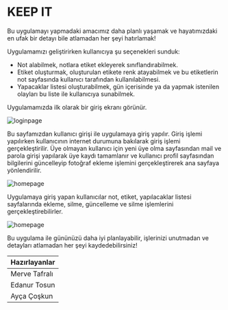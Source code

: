 # KEEP IT

Bu uygulamayı yapmadaki amacımız daha planlı yaşamak ve hayatımızdaki en ufak bir detayı bile atlamadan her şeyi hatırlamak!

Uygulamamızı geliştirirken kullanıcıya şu seçenekleri sunduk:
 * Not alabilmek, notlara etiket ekleyerek sınıflandırabilmek.
 * Etiket oluşturmak, oluşturulan etikete renk atayabilmek ve bu etiketlerin not sayfasında kullanıcı tarafından kullanılabilmesi.
 * Yapacaklar listesi oluşturabilmek, gün içerisinde ya da yapmak istenilen olayları bu liste ile kullanıcıya sunabilmek.
 
Uygulamamızda ilk olarak bir giriş ekranı görünür. 

![loginpage](https://github.com/2019-BLM441/app-160202100/blob/master/IMG_1429.PNG)

Bu sayfamızdan kullanıcı girişi ile uygulamaya giriş yapılır. Giriş işlemi yapılırken kullanıcının internet durumuna bakılarak giriş işlemi gerçekleştirilir. 
Üye olmayan kullanıcı için yeni üye olma sayfasından mail ve parola girişi yapılarak üye kaydı tamamlanır ve kullanıcı profil sayfasından bilgilerini güncelleyip fotoğraf ekleme işlemini gerçekleştirerek ana sayfaya yönlendirilir.


![homepage](https://github.com/2019-BLM441/app-160202100/blob/master/IMG_1433.PNG)

Uygulamaya giriş yapan kullanıcılar not, etiket, yapılacaklar listesi sayfalarında ekleme, silme, güncelleme ve silme işlemlerini gerçekleştirebilirler.

![homepage](https://github.com/2019-BLM441/app-160202100/blob/master/IMG_1436.PNG)


Bu uygulama ile gününüzü daha iyi planlayabilir, işlerinizi unutmadan ve detayları atlamadan her şeyi kaydedebilirsiniz!


| Hazırlayanlar | 
| ------------- | 
| Merve Tafralı | 
| Edanur Tosun  |
| Ayça Çoşkun   |
